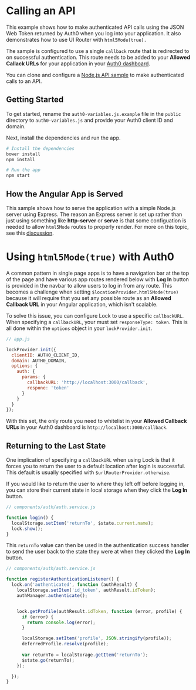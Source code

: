 # Calling an API

This example shows how to make authenticated API calls using the JSON Web Token returned by Auth0 when you log into your application. It also demonstrates how to use UI Router with `html5Mode(true).`

The sample is configured to use a single `callback` route that is redirected to on successful authentication. This route needs to be added to your **Allowed Callack URLs** for your application in your [Auth0 dashboard](https://manage.auth0.com/#/clients).

You can clone and configure a [Node.js API sample](https://github.com/auth0/node-auth0/tree/master/examples/nodejs-api) to make authenticated calls to an API.

## Getting Started

To get started, rename the `auth0-variables.js.example` file in the `public` directory to `auth0-variables.js` and provide your Auth0 client ID and domain.

Next, install the dependencies and run the app.

```bash
# Install the dependencies
bower install
npm install

# Run the app
npm start
```

## How the Angular App is Served

This sample shows how to serve the application with a simple Node.js server using Express. The reason an Express server is set up rather than just using something like **http-server** or **serve** is that some configuation is needed to allow `html5Mode` routes to properly render. For more on this topic, see this [discussion](https://stackoverflow.com/questions/16569841/reloading-the-page-gives-wrong-get-request-with-angularjs-html5-mode).

# Using `html5Mode(true)` with Auth0

A common pattern in single page apps is to have a navigation bar at the top of the page and have various app routes rendered below with **Log In** button is provided in the navbar to allow users to log in from any route. This becomes a challenge when setting `$locationProvider.html5Mode(true)` because it will require that you set any possible route as an **Allowed Callback URL** in your Angular application, which isn't scalable.

To solve this issue, you can configure Lock to use a specific `callbackURL`. When specifying a `callbackURL`, your must set `responseType: token`. This is all done within the `options` object in your `lockProvider.init`.

```js
// app.js

lockProvider.init({
  clientID: AUTH0_CLIENT_ID,
  domain: AUTH0_DOMAIN,
  options: {
    auth: {
      params: {
        callbackURL: 'http://localhost:3000/callback',
        respone: 'token'
      }
    }
  }
});
```

With this set, the only route you need to whitelist in your **Allowed Callback URLs** in your Auth0 dashboard is `http://localhost:3000/callback`.

## Returning to the Last State

One implication of specifying a `callbackURL` when using Lock is that it forces you to return the user to a default location after login is successful. This default is usually specified with `$urlRouterProvider.otherwise`.

If you would like to return the user to where they left off before logging in, you can store their current state in local storage when they click the **Log In** button.

```js
// components/auth/auth.service.js

function login() {
  localStorage.setItem('returnTo', $state.current.name);
  lock.show();
}
```

This `returnTo` value can then be used in the authentication success handler to send the user back to the state they were at when they clicked the **Log In** button.

```js
// components/auth/auth.service.js

function registerAuthenticationListener() {
  lock.on('authenticated', function (authResult) {
    localStorage.setItem('id_token', authResult.idToken);
    authManager.authenticate();


    lock.getProfile(authResult.idToken, function (error, profile) {
      if (error) {
        return console.log(error);
      }

      localStorage.setItem('profile', JSON.stringify(profile));
      deferredProfile.resolve(profile);
      
      var returnTo = localStorage.getItem('returnTo');
      $state.go(returnTo);
    });

  });
}
```
